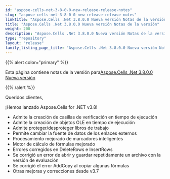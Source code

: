 ```yaml
---
id: "aspose-cells-net-3-8-0-0-new-release-release-notes"
slug: "aspose-cells-net-3-8-0-0-new-release-release-notes"
linktitle: "Aspose.Cells .Net 3.8.0.0 Nueva versión Notas de la versión"
title: "Aspose.Cells .Net 3.8.0.0 Nueva versión Notas de la versión"
weight: 200
description: "Aspose.Cells .Net 3.8.0.0 Nueva versión Notas de la versión – the latest updates and fixes."
type: "repository"
layout: "release"
family_listing_page_title: "Aspose.Cells .Net 3.8.0.0 Nueva versión Notas de la versión"
---
```

{{% alert color="primary" %}} 

 Esta página contiene notas de la versión para[Aspose.Cells .Net 3.8.0.0 Nueva versión](https://releases.aspose.com/cells/net/new-releases/aspose.cells-.net-3.8.0.0-new-release/)

{{% /alert %}} 

 Queridos clientes,

 ¡Hemos lanzado Aspose.Cells for .NET v3.8!

- Admite la creación de casillas de verificación en tiempo de ejecución
- Admite la creación de objetos OLE en tiempo de ejecución
- Admite proteger/desproteger libros de trabajo
- Permite cambiar la fuente de datos de los enlaces externos
- Procesamiento mejorado de marcadores inteligentes
- Motor de cálculo de fórmulas mejorado
- Errores corregidos en DeleteRows e InsertRows
- Se corrigió un error de abrir y guardar repetidamente un archivo con la versión de evaluación
- Se corrigió el error AddCopy al copiar algunas fórmulas
- Otras mejoras y correcciones desde v3.7
